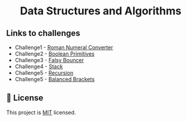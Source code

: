 <a name="readme-top"></a>
<div align="center">

  <h1><b>Data Structures and Algorithms</b></h1>

</div>

## Links to challenges

- Challenge1 - [Roman Numeral Converter](./Challenges/Challenge1/)
- Challenge2 - [Boolean Primitives](./Challenges/Challenge2/)
- Challenge3 - [Falsy Bouncer](./Challenges/Challenge3/)
- Challenge4 - [Stack](./Challenges/Challenge4/)
- Challenge5 - [Recursion](./Challenges/Challenge5/)
- Challenge5 - [Balanced Brackets](./Challenges/Challenge6/)

## 📝 License

This project is [MIT](./MIT.md) licensed.







                                                                                                                                                                                                                                                                                                                                                                                                                                                                                                                                                                                                                                                                                                                                                                                                                                                                                                                                                                                                                                                                                                                                                                                                                                                                                                                                                                                                                                                                                                                                                                                                                                                                                                                                                                                                                                                                                                                                                                                                                                                                                                                                                                                                                                                                                                                                                                                                                                                                                                                                                                                                                                                                                                                                                                                                                                                                                                                                                                                                                                                                                                                                                                                                                                                                                                                                                                                                                                            